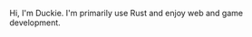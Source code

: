 Hi, I'm Duckie. I'm primarily use Rust and enjoy web and game development.

<!---
DuckieJayd/DuckieJayd is a ✨ special ✨ repository because its `README.md` (this file) appears on your GitHub profile.
You can click the Preview link to take a look at your changes.
--->
